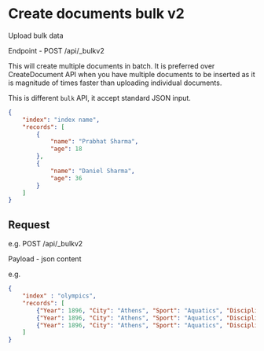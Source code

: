 # Create documents bulk v2

Upload bulk data

Endpoint - POST /api/_bulkv2

This will create multiple documents in batch. It is preferred over CreateDocument API when you have multiple documents to be inserted as it is magnitude of times faster than uploading individual documents.

This is different `bulk` API, it accept standard JSON input.

```json
{
    "index": "index name",
    "records": [
        {
            "name": "Prabhat Sharma",
            "age": 18
        },
        {
            "name": "Daniel Sharma",
            "age": 36
        }
    ]
}
```

## Request

e.g. 
POST /api/_bulkv2

Payload - json content

e.g. 

```json
{
    "index" : "olympics",
    "records": [
        {"Year": 1896, "City": "Athens", "Sport": "Aquatics", "Discipline": "Swimming", "Athlete": "HAJOS, Alfred", "Country": "HUN", "Gender": "Men", "Event": "100M Freestyle", "Medal": "Gold", "Season": "summer"},
        {"Year": 1896, "City": "Athens", "Sport": "Aquatics", "Discipline": "Swimming", "Athlete": "HERSCHMANN, Otto", "Country": "AUT", "Gender": "Men", "Event": "100M Freestyle", "Medal": "Silver", "Season": "summer"},
        {"Year": 1896, "City": "Athens", "Sport": "Aquatics", "Discipline": "Swimming", "Athlete": "CHASAPIS, Spiridon", "Country": "GRE", "Gender": "Men", "Event": "100M Freestyle For Sailors", "Medal": "Silver", "Season": "summer"}
    ]
}
```
